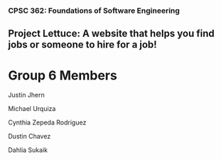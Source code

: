 ### CPSC 362: Foundations of Software Engineering  

## Project Lettuce: A website that helps you find jobs or someone to hire for a job!  

# Group 6 Members 
Justin Jhern  

Michael Urquiza  

Cynthia Zepeda Rodriguez  

Dustin Chavez  

Dahlia Sukaik
